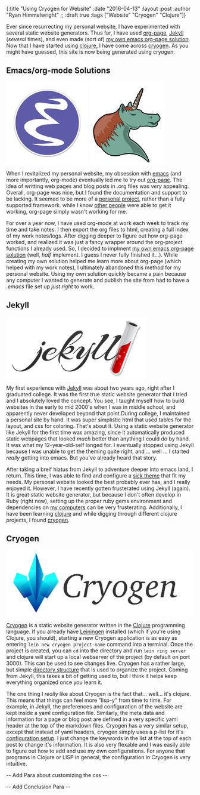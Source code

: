 {:title "Using Cryogen for Website"
 :date "2016-04-13"
 :layout :post
 :author "Ryan Himmelwright"
;; :draft true
 :tags ["Website" "Cryogen" "Clojure"]}

Ever since resurrecting my personal website, I have experimented with several
static website generators. Thus far, I have used
[org-page](https://github.com/kelvinh/org-page),
[Jekyll](http://jekyllrb.com/) (_several_ times), and even made (sort of)
[my own emacs org-page solution](https://github.com/himmAllRight/ryBlog/blob/master/org-blog.el). Now that I have
started using [clojure](http://clojure.org/), I have come across
[cryogen](http://cryogenweb.org/). As you might have guessed, this site is now
being generated using cryogen.

<!-- more -->


## Emacs/org-mode Solutions

![emacs logo](../../img/posts/using-cryogen-for-website/Emacs-icon.png)
![org-mode unicorn](../../img/posts/using-cryogen-for-website/org-mode-unicorn.png)

When I revitalized my personal website, my obsession with
[emacs](https://www.gnu.org/software/emacs/) (and more importantly,
org-mode) eventually led me to try out
[org-page](https://github.com/kelvinh/org-page). The idea of writting
web pages and blog posts in .org files was _very_ appealing. Overall,
org-page was nice, but I found the documentation and support to be
lacking. It seemed to be more of a [personal
project](http://kelvinh.github.io/), rather than a fully supported
framework. while I know [other people](http://cmacr.ae/) were able
to get it working, org-page simply wasn't working for me.


For over a year now, I have used org-mode at work each week to track
my time and take notes. I then export the org files to html, creating
a full index of my work notes/logs. After digging deeper to figure out
how org-page worked, and realized it was just a fancy wrapper around
the org-project functions I already used. So, I decided to implment
[my own emacs org-page solution](https://github.com/himmAllRight/ryBlog/blob/master/org-blog.el)
(well, _half_ implement. I guess I never fully finished it...). While
creating my own solution helped me learn more about org-page (which
helped with my work notes), I ultimately abandoned this method for my
personal website. Using my own solution quickly became a pain
because any computer I wanted to generate and publish the site from
had to have a _.emacs_ file set up _just right_ to work.



## Jekyll

![jekyll logo](../../img/posts/using-cryogen-for-website/jekyll.png)

My first experience with [Jekyll](http://jekyllrb.com/) was about two
years ago, right after I graduated college. It was the first true
static website generator that I tried and I absolutely loved the
concept. You see, I taught myself how to build websites in the early
to mid 2000's when I was in middle school, and apparently never
developed beyond that point.During college, I maintained a personal
site by hand. It was super simplistic html that used tables for the
layout, and css for coloring. That's about it. Using a static website
generator like Jekyll for the first time was amazing, since it
automatically produced static webpages that looked _much_ better than
anything I could do by hand. It was what my 12-year-old-self longed for. I
eventually stopped using Jekyll because I was unable to get the
theming quite right, and ... well ... I started _really_ getting into
emacs. But you've already heard that story.

After taking a breif hiatus from Jekyll to adventure deeper into emacs
land, I return. This time, I was able to find and configure a
[sick theme](https://github.com/joshgerdes/jekyll-uno) that fit my needs. My
personal website looked the best probably ever has, and I really
enjoyed it. However, I have recently gotten frusterated using Jekyll
(again). It is great static website generator, but because I don't
often develop in Ruby (right now), setting up the proper ruby gems
environment and dependencies on [my computers](../../pages/homelab/)
can be very frusterating. Additionally, I have been learning
[clojure](http://clojure.org/) and while digging through
different clojure projects, I found [cryogen](http://cryogenweb.org/).


## Cryogen

![Cryogen logo](../../img/posts/using-cryogen-for-website/cryogen.png)

[Cryogen](http://cryogenweb.org/) is a static website generator
written in the [Clojure](https://clojure.org/) programming language.
If you already have [Leiningen](http://leiningen.org/) installed
(which if you're using Clojure, you should), starting a new Cryogen
application is as easy as entering `lein new cryogen project-name`
command into a terminal. Once the project is created, you can `cd`
into the directory and run `lein ring server` and clojure will start
up a local webserver of the project (by default on port 3000). This
can be used to see changes live. Cryogen has a rather large, but
simple [directory structure](http://cryogenweb.org/docs/structure.html) that is used to
organize the project. Coming from Jekyll, this takes a bit of getting
used to, but I think it helps keep everything organized once you learn
it.

The one thing I _really_ like about Cryogen is the fact
that... well... it's clojure. This means that things can feel more
"lisp-y" from time to time. For example, in Jekyll, the preferences
and configuration of the website are kept inside a yaml configuration
file. Similarly, the meta data and information for a page or blog post
are defined in a very specific yaml header at the top of the markdown
files. Cryogen has a very similar setup, except that instead of yaml
headers, cryogen simply uses a p-list for it's
[configuration setup](http://cryogenweb.org/docs/configuration.html). I just change
the keywords in the list at the top of each post to change it's
information. It is also very flexable and I was easily able to figure
out how to add and use my own configurations. For anyone that programs
in Clojure or LISP in general, the configuration in Cryogen is very intuitive.

-- Add Para about customizing the css --

-- Add Conclusion Para --